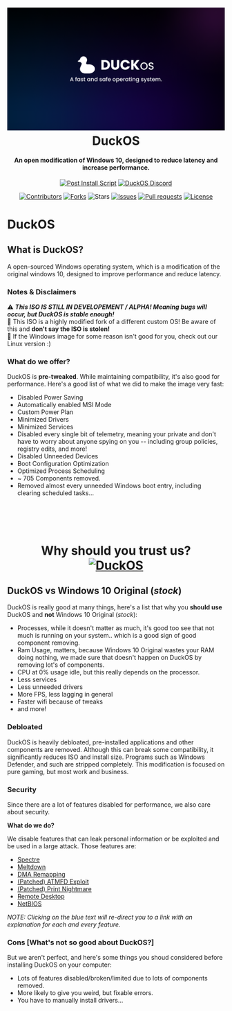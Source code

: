 <h1 align="center">
  <br>
  <img src="https://github.com/DuckOS-GitHub/DuckOS/blob/main/banner_new.png?raw=true" alt="DuckOS" width="900">
  <br>
  DuckOS
  <br>
</h1>
<h4 align="center">An open modification of Windows 10, designed to reduce latency and increase performance.</h4>

<p align="center">
  <a href="https://github.com/DuckOS-GitHub/DuckOS/blob/main/src/DuckOS_Modules/DuckOS-post_script.bat"><img src="https://img.shields.io/badge/post%20install%20script-download-green" alt="Post Install Script"></a>
  <a href="https://discord.gg/8pDMf44t6R/"><img src="https://img.shields.io/discord/998645880368410694.svg?label=discord" alt="DuckOS Discord"></a>
</p>

<p align="center">
  <a href="https://github.com/DuckOS-GitHub/DuckOS/graphs/contributors"><img src="https://img.shields.io/github/contributors/DuckOS-GitHub/DuckOS.svg" alt="Contributors"></a>
  <a href="https://github.com/DuckOS-GitHub/DuckOS/network/members"><img src="https://img.shields.io/github/forks/DuckOS-GitHub/DuckOS?style=flat" alt="Forks"></a>
  <a><img src="https://img.shields.io/github/stars/DuckOS-GitHub/DuckOS" alt="Stars"></a>
  <a href="https://github.com/DuckOS-GitHub/DuckOS/issues"><img src="https://img.shields.io/github/issues/DuckOS-GitHub/DuckOS" alt="Issues"></a>
  <a href="https://github.com/DuckOS-GitHub/DuckOS/pulls"><img src="https://img.shields.io/github/issues-pr/DuckOS-GitHub/DuckOS" alt="Pull requests"></a>
  <a href="https://github.com/DuckOS-GitHub/DuckOS/blob/main/LICENSE"><img src="https://img.shields.io/github/license/DuckOS-GitHub/DuckOS" alt="License"></a>
</p>

# DuckOS

## What is DuckOS?

A open-sourced Windows operating system, which is a modification of the original windows 10, designed to improve performance and reduce latency.

### Notes & Disclaimers
⚠️ ***This ISO IS STILL IN DEVELOPEMENT / ALPHA! Meaning bugs will occur, but DuckOS is stable enough!***<br>
📝 This ISO is a highly modified fork of a different custom OS! Be aware of this and **don't say the ISO is stolen!**<br>
🐧 If the Windows image for some reason isn't good for you, check out our Linux version :)<br>

### **What do we offer?**

DuckOS is **pre-tweaked**. While maintaining compatibility, it's also good for performance. Here's a good list of what we did to make the image very fast:

- Disabled Power Saving
- Automatically enabled MSI Mode
- Custom Power Plan
- Minimized Drivers
- Minimized Services
- Disabled every single bit of telemetry, meaning your private and don't have to worry about anyone spying on you -- including group policies, registry edits, and more!
- Disabled Unneeded Devices
- Boot Configuration Optimization
- Optimized Process Scheduling
- ~ 705 Components removed.
- Removed almost every unneeded Windows boot entry, including clearing scheduled tasks...

<h1 align="center">
  <br>
    <br>
    Why should you trust us?
  <br>
  <a href="https://discord.gg/8pDMf44t6R/"><img src="https://cdn.discordapp.com/attachments/999774689138311288/1011900995653095484/IMG_20220824_093312.jpg" alt="DuckOS" width="900"></a>
</h1>

## DuckOS vs Windows 10 Original (*stock*)

DuckOS is really good at many things, here's a list that why you **should use** DuckOS and **not** Windows 10 Original (*stock*):
- Processes, while it doesn't matter as much, it's good too see that not much is running on your system.. which is a good sign of good component removing.
- Ram Usage, matters, because Windows 10 Original wastes your RAM doing nothing, we made sure that doesn't happen on DuckOS by removing lot's of components.
- CPU at 0% usage idle, but this really depends on the processor.
- Less services
- Less unneeded drivers
- More FPS, less lagging in general
- Faster wifi because of tweaks
- and more!

### **Debloated**

DuckOS is heavily debloated, pre-installed applications and other components are removed. Although this can break some compatibility, it significantly reduces ISO and install size. Programs such as Windows Defender, and such are stripped completely. This modification is focused on pure gaming, but most work and business.

### Security

Since there are a lot of features disabled for performance, we also care about security.

**What do we do?**

We disable features that can leak personal information or be exploited and be used in a large attack.
Those features are: 

- [Spectre](https://spectreattack.com/spectre.pdf)
- [Meltdown](https://meltdownattack.com/meltdown.pdf)
- [DMA Remapping](https://docs.microsoft.com/en-us/windows/security/information-protection/kernel-dma-protection-for-thunderbolt)
- [(Patched) ATMFD Exploit](https://msrc.microsoft.com/update-guide/en-US/vulnerability/CVE-2020-1020)
- [(Patched) Print Nightmare](https://us-cert.cisa.gov/ncas/current-activity/2021/06/30/printnightmare-critical-windows-print-spooler-vulnerability)
- [Remote Desktop](https://cve.mitre.org/cgi-bin/cvekey.cgi?keyword=Windows+Remote+Desktop)
- [NetBIOS](https://en.wikipedia.org/wiki/NetBIOS)

*NOTE: Clicking on the blue text will re-direct you to a link with an explanation for each and every feature.*

### Cons [What's not so good about DuckOS?]

But we aren't perfect, and here's some things you shoud considered before installing DuckOS on your computer:
- Lots of features disabled/broken/limited due to lots of components removed.
- More likely to give you weird, but fixable errors.
- You have to manually install drivers...

